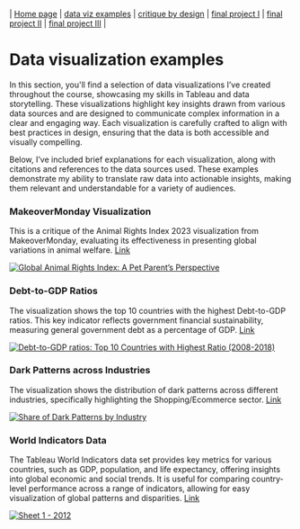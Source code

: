 | [Home page](https://rutuja2197.github.io/rutuja-dataviz-portfolio/) | [data viz examples](dataviz-examples.md) | [critique by design](critique-by-design.md) | [final project I](final-project-part-one.md) | [final project II](final-project-part-two.md) | [final project III](final-project-part-three.md) |

# Data visualization examples
In this section, you'll find a selection of data visualizations I’ve created throughout the course, showcasing my skills in Tableau and data storytelling. These visualizations highlight key insights drawn from various data sources and are designed to communicate complex information in a clear and engaging way. Each visualization is carefully crafted to align with best practices in design, ensuring that the data is both accessible and visually compelling.

Below, I’ve included brief explanations for each visualization, along with citations and references to the data sources used. These examples demonstrate my ability to translate raw data into actionable insights, making them relevant and understandable for a variety of audiences.

### MakeoverMonday Visualization
This is a critique of the Animal Rights Index 2023 visualization from MakeoverMonday, evaluating its effectiveness in presenting global variations in animal welfare.
[Link](https://public.tableau.com/views/AnimalWelfareIndex_MakeoverMonday/GlobalAnimalRightsIndexAPetParentsPerspective?:language=en-US&:sid=&:redirect=auth&:display_count=n&:origin=viz_share_link)

<div class='tableauPlaceholder' id='viz1740792622556' style='position: relative'>
  <noscript>
    <a href='#'>
      <img alt='Global Animal Rights Index: A Pet Parent’s Perspective ' src='https:&#47;&#47;public.tableau.com&#47;static&#47;images&#47;An&#47;AnimalWelfareIndex_MakeoverMonday&#47;GlobalAnimalRightsIndexAPetParentsPerspective&#47;1_rss.png' style='border: none' />
    </a>
  </noscript>
  <object class='tableauViz'  style='display:none;'>
    <param name='host_url' value='https%3A%2F%2Fpublic.tableau.com%2F' /> 
    <param name='embed_code_version' value='3' /> 
    <param name='site_root' value='' />
    <param name='name' value='AnimalWelfareIndex_MakeoverMonday&#47;GlobalAnimalRightsIndexAPetParentsPerspective' />
    <param name='tabs' value='no' />
    <param name='toolbar' value='yes' />
    <param name='static_image' value='https:&#47;&#47;public.tableau.com&#47;static&#47;images&#47;An&#47;AnimalWelfareIndex_MakeoverMonday&#47;GlobalAnimalRightsIndexAPetParentsPerspective&#47;1.png' /> 
    <param name='animate_transition' value='yes' />
    <param name='display_static_image' value='yes' />
    <param name='display_spinner' value='yes' />
    <param name='display_overlay' value='yes' />
    <param name='display_count' value='yes' />
    <param name='language' value='en-US' />
  </object></div>                

### Debt-to-GDP Ratios
The visualization shows the top 10 countries with the highest Debt-to-GDP ratios. This key indicator reflects government financial sustainability, measuring general government debt as a percentage of GDP.
[Link](https://public.tableau.com/views/Debt-to-GDPratiosTop10/Debt-to-GDPratiosTop10CountrieswithHighestRatio2008-2018?:language=en-US&:sid=&:redirect=auth&:display_count=n&:origin=viz_share_link)

<div class='tableauPlaceholder' id='viz1740792802882' style='position: relative'>
  <noscript>
    <a href='#'>
      <img alt='Debt-to-GDP ratios:  Top 10 Countries with Highest Ratio (2008-2018) ' src='https:&#47;&#47;public.tableau.com&#47;static&#47;images&#47;De&#47;Debt-to-GDPratiosTop10&#47;Debt-to-GDPratiosTop10CountrieswithHighestRatio2008-2018&#47;1_rss.png' style='border: none' />
    </a>
  </noscript>
  <object class='tableauViz'  style='display:none;'>
    <param name='host_url' value='https%3A%2F%2Fpublic.tableau.com%2F' /> 
    <param name='embed_code_version' value='3' /> 
    <param name='site_root' value='' />
    <param name='name' value='Debt-to-GDPratiosTop10&#47;Debt-to-GDPratiosTop10CountrieswithHighestRatio2008-2018' />
    <param name='tabs' value='no' />
    <param name='toolbar' value='yes' />
    <param name='static_image' value='https:&#47;&#47;public.tableau.com&#47;static&#47;images&#47;De&#47;Debt-to-GDPratiosTop10&#47;Debt-to-GDPratiosTop10CountrieswithHighestRatio2008-2018&#47;1.png' /> 
    <param name='animate_transition' value='yes' />
    <param name='display_static_image' value='yes' />
    <param name='display_spinner' value='yes' />
    <param name='display_overlay' value='yes' />
    <param name='display_count' value='yes' />
    <param name='language' value='en-US' />
  </object></div>                

### Dark Patterns across Industries
The visualization shows the distribution of dark patterns across different industries, specifically highlighting the Shopping/Ecommerce sector.
[Link](https://public.tableau.com/views/DarkPatternsacrossIndustries/ShareofDarkPatternsbyIndustry?:language=en-US&:sid=&:redirect=auth&:display_count=n&:origin=viz_share_link)
  
  <div class='tableauPlaceholder' id='viz1740792889904' style='position: relative'>
    <noscript>
      <a href='#'>
        <img alt='Share of Dark Patterns by Industry ' src='https:&#47;&#47;public.tableau.com&#47;static&#47;images&#47;Da&#47;DarkPatternsacrossIndustries&#47;ShareofDarkPatternsbyIndustry&#47;1_rss.png' style='border: none' />
      </a>
    </noscript>
    <object class='tableauViz'  style='display:none;'>
      <param name='host_url' value='https%3A%2F%2Fpublic.tableau.com%2F' /> 
      <param name='embed_code_version' value='3' /> 
      <param name='site_root' value='' />
      <param name='name' value='DarkPatternsacrossIndustries&#47;ShareofDarkPatternsbyIndustry' />
      <param name='tabs' value='no' />
      <param name='toolbar' value='yes' />
      <param name='static_image' value='https:&#47;&#47;public.tableau.com&#47;static&#47;images&#47;Da&#47;DarkPatternsacrossIndustries&#47;ShareofDarkPatternsbyIndustry&#47;1.png' /> 
      <param name='animate_transition' value='yes' />
      <param name='display_static_image' value='yes' />
      <param name='display_spinner' value='yes' />
      <param name='display_overlay' value='yes' />
      <param name='display_count' value='yes' />
      <param name='language' value='en-US' />
    </object>
  </div>

### World Indicators Data
The Tableau World Indicators data set provides key metrics for various countries, such as GDP, population, and life expectancy, offering insights into global economic and social trends. It is useful for comparing country-level performance across a range of indicators, allowing for easy visualization of global patterns and disparities.
[Link](https://public.tableau.com/views/WorldIndicatorsData_17379986557710/Sheet1?:language=en-US&:sid=&:redirect=auth&:display_count=n&:origin=viz_share_link)

<div class='tableauPlaceholder' id='viz1740792981889' style='position: relative'>
  <noscript>
    <a href='#'>
      <img alt='Sheet 1 - 2012 ' src='https:&#47;&#47;public.tableau.com&#47;static&#47;images&#47;Wo&#47;WorldIndicatorsData_17379986557710&#47;Sheet1&#47;1_rss.png' style='border: none' />
    </a></noscript>
  <object class='tableauViz'  style='display:none;'>
      <param name='host_url' value='https%3A%2F%2Fpublic.tableau.com%2F' /> 
    <param name='embed_code_version' value='3' /> 
    <param name='site_root' value='' />
    <param name='name' value='WorldIndicatorsData_17379986557710&#47;Sheet1' />
    <param name='tabs' value='no' />
    <param name='toolbar' value='yes' />
    <param name='static_image' value='https:&#47;&#47;public.tableau.com&#47;static&#47;images&#47;Wo&#47;WorldIndicatorsData_17379986557710&#47;Sheet1&#47;1.png' /> 
    <param name='animate_transition' value='yes' />
    <param name='display_static_image' value='yes' />
    <param name='display_spinner' value='yes' />
    <param name='display_overlay' value='yes' />
    <param name='display_count' value='yes' />
    <param name='language' value='en-US' />
  </object>
</div>
